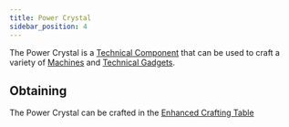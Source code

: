 ```yaml
---
title: Power Crystal
sidebar_position: 4
---
```


The Power Crystal is a [Technical Component](Technical-Components) that can be used to craft a variety of [Machines](Electric-Machines) and [Technical Gadgets](Technical-Gadgets).

## Obtaining

The Power Crystal can be crafted in the [Enhanced Crafting Table](Enhanced-Crafting-Table)
